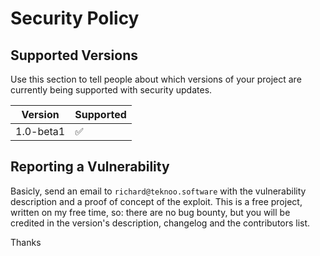 # Security Policy

## Supported Versions

Use this section to tell people about which versions of your project are
currently being supported with security updates.

| Version   | Supported          |
|-----------|--------------------|
| 1.0-beta1 | :white_check_mark: |

## Reporting a Vulnerability

Basicly, send an email to `richard@teknoo.software` with the vulnerability description and a proof of concept of 
the exploit. This is a free project, written on my free time, so: there are no bug bounty, but you will be credited 
in the version's description, changelog and the contributors list.

Thanks
